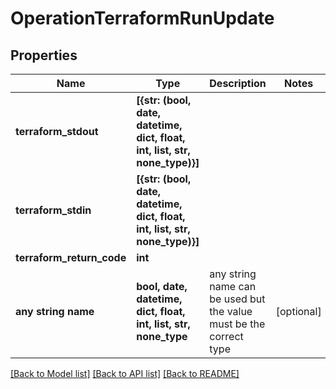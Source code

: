 # OperationTerraformRunUpdate


## Properties
Name | Type | Description | Notes
------------ | ------------- | ------------- | -------------
**terraform_stdout** | **[{str: (bool, date, datetime, dict, float, int, list, str, none_type)}]** |  | 
**terraform_stdin** | **[{str: (bool, date, datetime, dict, float, int, list, str, none_type)}]** |  | 
**terraform_return_code** | **int** |  | 
**any string name** | **bool, date, datetime, dict, float, int, list, str, none_type** | any string name can be used but the value must be the correct type | [optional]

[[Back to Model list]](../README.md#documentation-for-models) [[Back to API list]](../README.md#documentation-for-api-endpoints) [[Back to README]](../README.md)


